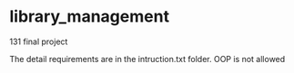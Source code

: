 # library_management
131 final project

The detail requirements are in the intruction.txt folder. 
OOP is not allowed
